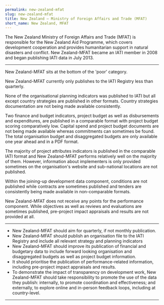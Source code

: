 ```yaml
---
permalink: new-zealand-mfat
slug: new-zealand-mfat
title: New Zealand – Ministry of Foreign Affairs and Trade (MFAT)
short_name: New Zealand, MFAT
---
```


The New Zealand Ministry of Foreign Affairs and Trade (MFAT) is responsible for the New Zealand Aid Programme, which covers development cooperation and provides humanitarian support in natural disasters and conflict. New Zealand-MFAT became an IATI member in 2008 and began publishing IATI data in July 2013.

---

New Zealand-MFAT sits at the bottom of the 'poor' category.

New Zealand-MFAT currently only publishes to the IATI Registry less than quarterly.

None of the organisational planning indicators was published to IATI but all except country strategies are published in other formats. Country strategies documentation are not being made available consistently.

Two finance and budget indicators, project budget as well as disbursements and expenditures, are published in a comparable format with project budget scoring comparatively low. Capital spend and project budget documents are not being made available whereas commitments can sometimes be found. The total organisation budget and disaggregated budgets are only available one year ahead and in a PDF format.

The majority of project attributes indicators is published in the comparable IATI format and New Zealand-MFAT performs relatively well on the majority of them. However, information about implementers is only provided sometimes on the organisation's website and sub-national locations are not published.

Within the joining-up development data component, conditions are not published while contracts are sometimes published and tenders are consistently being made available in non-comparable formats.

New Zealand-MFAT does not receive any points for the performance component. While objectives as well as reviews and evaluations are sometimes published, pre-project impact appraisals and results are not provided at all.

---

 * New Zealand-MFAT should aim for quarterly, if not monthly publication.
 * New Zealand-MFAT should publish an organisation file to the IATI Registry and include all relevant strategy and planning indicators
 * New Zealand-MFAT should improve its publication of financial and budgetary data to include forward looking organisation and disaggregated budgets as well as project budget information.
 * It should prioritise the publication of performance-related information, including pre-project impact appraisals and results.
 * To demonstrate the impact of transparency on development work, New Zealand-MFAT should take responsibility to promote the use of the data they publish: internally, to promote coordination and effectiveness; and externally, to explore online and in-person feedback loops, including at country-level.

---

